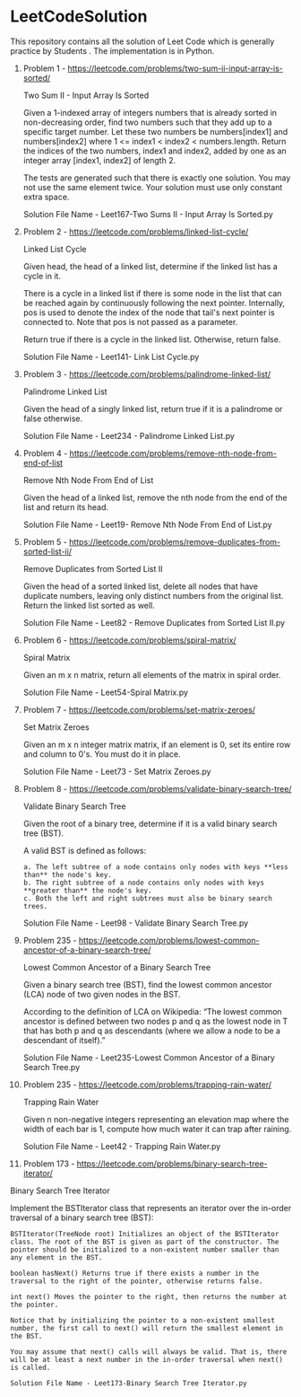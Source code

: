 # LeetCodeSolution
This repository contains all the solution of Leet Code which is generally practice by Students . The implementation is in Python.
1. Problem 1 - https://leetcode.com/problems/two-sum-ii-input-array-is-sorted/
   
    Two Sum II - Input Array Is Sorted

    Given a 1-indexed array of integers numbers that is already sorted in non-decreasing order, find two numbers such that they add up to a specific target number. Let these   two numbers be numbers[index1] and numbers[index2] where 1 <= index1 < index2 < numbers.length.
    Return the indices of the two numbers, index1 and index2, added by one as an integer array [index1, index2] of length 2.
  
    The tests are generated such that there is exactly one solution. You may not use the same element twice. Your solution must use only constant extra space.
    
    Solution File Name - Leet167-Two Sums II - Input Array Is Sorted.py 

2. Problem 2 - https://leetcode.com/problems/linked-list-cycle/
 
    Linked List Cycle

    Given head, the head of a linked list, determine if the linked list has a cycle in it.

    There is a cycle in a linked list if there is some node in the list that can be reached again by       continuously following the next pointer. Internally, pos is used to denote the index of the node that    tail's next pointer is connected to. Note that pos is not passed as a parameter.

    Return true if there is a cycle in the linked list. Otherwise, return false.

    Solution File Name - Leet141- Link List Cycle.py

 3. Problem 3 - https://leetcode.com/problems/palindrome-linked-list/
    
    Palindrome Linked List

    Given the head of a singly linked list, return true if it is a palindrome or false otherwise.
    
    Solution File Name - Leet234 - Palindrome Linked List.py

4. Problem 4 - https://leetcode.com/problems/remove-nth-node-from-end-of-list
    
    Remove Nth Node From End of List

    Given the head of a linked list, remove the nth node from the end of the list and return its head.
    
    Solution File Name - Leet19- Remove Nth Node From End of List.py

5. Problem 5 - https://leetcode.com/problems/remove-duplicates-from-sorted-list-ii/
    
    Remove Duplicates from Sorted List II

    Given the head of a sorted linked list, delete all nodes that have duplicate numbers, leaving only distinct numbers from the original list. Return the linked list sorted as well.
    
    Solution File Name - Leet82 - Remove Duplicates from Sorted List II.py

6. Problem 6 - https://leetcode.com/problems/spiral-matrix/
    
    Spiral Matrix

    Given an m x n matrix, return all elements of the matrix in spiral order.
    
    Solution File Name - Leet54-Spiral Matrix.py

7. Problem 7 - https://leetcode.com/problems/set-matrix-zeroes/
    
    Set Matrix Zeroes

    Given an m x n integer matrix matrix, if an element is 0, set its entire row and column to 0's. You must do it in place.
    
    Solution File Name - Leet73 - Set Matrix Zeroes.py

7. Problem 8 - https://leetcode.com/problems/validate-binary-search-tree/
    
    Validate Binary Search Tree

    Given the root of a binary tree, determine if it is a valid binary search tree (BST).

    A valid BST is defined as follows:

       a. The left subtree of a node contains only nodes with keys **less than** the node's key.
       b. The right subtree of a node contains only nodes with keys **greater than** the node's key.
       c. Both the left and right subtrees must also be binary search trees.
    
    Solution File Name - Leet98 - Validate Binary Search Tree.py

8. Problem 235 - https://leetcode.com/problems/lowest-common-ancestor-of-a-binary-search-tree/
    
   Lowest Common Ancestor of a Binary Search Tree

   Given a binary search tree (BST), find the lowest common ancestor (LCA) node of two given nodes in the BST.

    According to the definition of LCA on Wikipedia: “The lowest common ancestor is defined between two nodes p and q as the lowest node in T that has both p and q as descendants (where we allow a node to be a descendant of itself).”
    
    Solution File Name - Leet235-Lowest Common Ancestor of a Binary Search Tree.py

9. Problem 235 - https://leetcode.com/problems/trapping-rain-water/
    
   Trapping Rain Water

   Given n non-negative integers representing an elevation map where the width of each bar is 1, compute how much water it can trap after raining.
    
    Solution File Name - Leet42 - Trapping Rain Water.py    

10. Problem 173 - https://leetcode.com/problems/binary-search-tree-iterator/
    
   Binary Search Tree Iterator

   Implement the BSTIterator class that represents an iterator over the in-order traversal of a binary search tree (BST):

    BSTIterator(TreeNode root) Initializes an object of the BSTIterator class. The root of the BST is given as part of the constructor. The pointer should be initialized to a non-existent number smaller than any element in the BST.

    boolean hasNext() Returns true if there exists a number in the traversal to the right of the pointer, otherwise returns false.
    
    int next() Moves the pointer to the right, then returns the number at the pointer.
    
    Notice that by initializing the pointer to a non-existent smallest number, the first call to next() will return the smallest element in the BST.

    You may assume that next() calls will always be valid. That is, there will be at least a next number in the in-order traversal when next() is called.
    
    Solution File Name - Leet173-Binary Search Tree Iterator.py